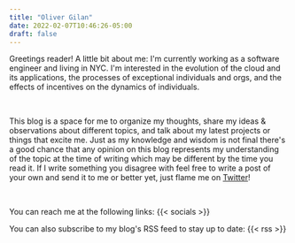 ```yaml
---
title: "Oliver Gilan"
date: 2022-02-07T10:46:26-05:00
draft: false
---
```


Greetings reader! A little bit about me: I'm currently working as a software engineer and living in NYC. I'm interested in the evolution of the cloud and its applications, the processes of exceptional individuals and orgs, and the effects of incentives on the dynamics of individuals.

<br>

This blog is a space for me to organize my thoughts, share my ideas & observations about different topics, and talk about my latest projects or things that excite me. Just as my knowledge and wisdom is not final there's a good chance that any opinion on this blog represents my understanding of the topic at the time of writing which may be different by the time you read it. If I write something you disagree with feel free to write a post of your own and send it to me or better yet, just flame me on [Twitter](https://twitter.com/olvrgln)!

<br>

You can reach me at the following links:
{{< socials >}}

You can also subscribe to my blog's RSS feed to stay up to date:
{{< rss >}}


